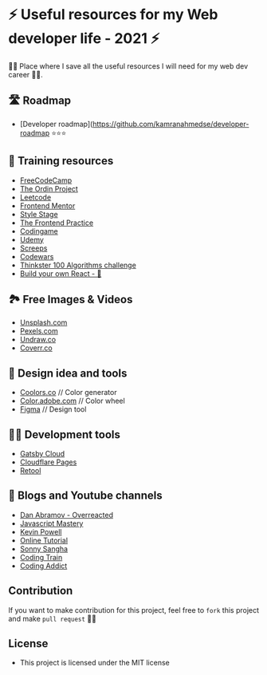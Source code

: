 # ⚡️ Useful resources for my Web developer life -  2021 ⚡️
💪🏻  Place where I save all the useful resources I will need for my web dev career 💪🏻.

## 🛣 Roadmap
- [Developer roadmap](https://github.com/kamranahmedse/developer-roadmap ⭐️⭐️⭐️

## 📙 Training resources
- [FreeCodeCamp](https://www.freecodecamp.org/)
- [The Ordin Project](https://www.theodinproject.com/)
- [Leetcode](https://leetcode.com/)
- [Frontend Mentor](https://www.frontendmentor.io/)
- [Style Stage](https://stylestage.dev/)
- [The Frontend Practice](https://www.frontendpractice.com/)
- [Codingame](https://www.codingame.com/home)
- [Udemy](https://www.udemy.com/)
- [Screeps](https://screeps.com/)
- [Codewars](https://www.codewars.com/)
- [Thinkster 100 Algorithms challenge](https://thinkster.io/tutorials/100-algorithms-challenge)
- [Build your own React - 🔑](https://pomb.us/build-your-own-react/)

## 🏞 Free Images & Videos
- [Unsplash.com](Unsplash.com)
- [Pexels.com](Pexels.com)
- [Undraw.co](Undraw.co)
- [Coverr.co](Coverr.co)

## 🎨 Design idea and tools
- [Coolors.co](https://coolors.co/) // Color generator
- [Color.adobe.com](https://color.adobe.com/create/color-wheel) // Color wheel
- [Figma](https://www.figma.com/) // Design tool
 
 ## 🧑‍💻 Development tools
- [Gatsby Cloud](https://gatsbyjs.com/) 
- [Cloudflare Pages](https://pages.cloudflare.com/)
- [Retool](https://retool.com/)

## 🎥 Blogs and Youtube channels
- [Dan Abramov - Overreacted](https://overreacted.io/)
- [Javascript Mastery](https://www.youtube.com/watch?v=9CEW3Tmx2tg)
- [Kevin Powell](https://www.youtube.com/channel/UCJZv4d5rbIKd4QHMPkcABCw)
- [Online Tutorial](https://www.youtube.com/c/OnlineTutorials4Designers)
- [Sonny Sangha](https://www.youtube.com/user/ssangha32)
- [Coding Train](https://www.youtube.com/user/shiffman)
- [Coding Addict](https://www.youtube.com/channel/UCMZFwxv5l-XtKi693qMJptA)

## Contribution
If you want to make contribution for this project, feel free to `fork` this project and make `pull request` 🙏🏻

## License

- This project is licensed under the MIT license

